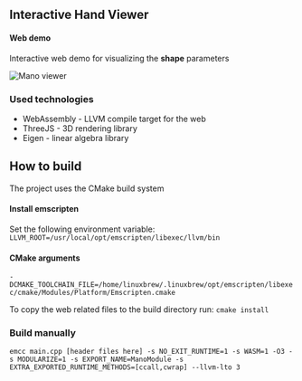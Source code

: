 ## Interactive Hand Viewer

#### Web demo

Interactive web demo for visualizing the **shape** parameters

<img src="https://dawars.me/mano/images/banner.png" alt="Mano viewer" />


### Used technologies

* WebAssembly - LLVM compile target for the web
* ThreeJS - 3D rendering library
* Eigen - linear algebra library

## How to build

The project uses the CMake build system

#### Install emscripten

Set the following environment variable: 
`LLVM_ROOT=/usr/local/opt/emscripten/libexec/llvm/bin`


#### CMake arguments
`-DCMAKE_TOOLCHAIN_FILE=/home/linuxbrew/.linuxbrew/opt/emscripten/libexec/cmake/Modules/Platform/Emscripten.cmake`

To copy the web related files to the build directory run:
`cmake install`

### Build manually
`emcc main.cpp [header files here] -s NO_EXIT_RUNTIME=1 -s WASM=1 -O3 -s MODULARIZE=1 -s EXPORT_NAME=ManoModule -s EXTRA_EXPORTED_RUNTIME_METHODS=[ccall,cwrap] --llvm-lto 3`

